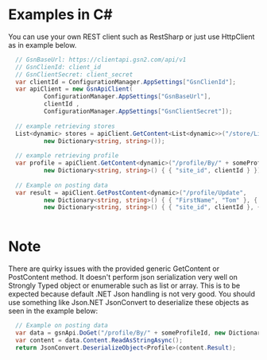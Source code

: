 Examples in C#
==============

You can use your own REST client such as RestSharp or just use HttpClient as in example below.

```csharp
  // GsnBaseUrl: https://clientapi.gsn2.com/api/v1
  // GsnClienId: client_id
  // GsnClientSecret: client_secret
  var clientId = ConfigurationManager.AppSettings["GsnClienId"];
  var apiClient = new GsnApiClient(
          ConfigurationManager.AppSettings["GsnBaseUrl"], 
          clientId , 
          ConfigurationManager.AppSettings["GsnClientSecret"]);
          
  // example retrieving stores
  List<dynamic> stores = apiClient.GetContent<List<dynamic>>("/store/List/" + clientId, 
          new Dictionary<string, string>());
  
  // example retrieving profile
  var profile = apiClient.GetContent<dynamic>("/profile/By/" + someProfileId,
          new Dictionary<string, string>() { { "site_id", clientId } });
              
  // Example on posting data
  var result = apiClient.GetPostContent<dynamic>("/profile/Update", 
          new Dictionary<string, string>() { { "FirstName", "Tom" }, { "LastName", "Test" }, etc ... },
          new Dictionary<string, string>() { { "site_id", clientId }, { "profile_id", someProfileId } });
  
````

Note
=====

There are quirky issues with the provided generic GetContent<T> or PostContent<T> method.  It doesn't perform json serialization very well on Strongly Typed object or enumerable such as list or array.  This is to be expected because default .NET Json handling is not very good.  You should use something like Json.NET JsonConvert to deserialize these objects as seen in the example below:


```csharp  
  // Example on posting data
  var data = gsnApi.DoGet("/profile/By/" + someProfileId, new Dictionary<string, string>() { { "site_id", clientId } });
  var content = data.Content.ReadAsStringAsync();
  return JsonConvert.DeserializeObject<Profile>(content.Result);  
````

